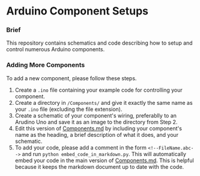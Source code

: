 # Arduino Component Setups

### Brief

This repository contains schematics and code describing how to setup and control numerous Arduino components.

### Adding More Components

To add a new component, please follow these steps.

1. Create a ```.ino``` file containing your example code for controlling your component.
2. Create a directory in ```/Components/``` and give it exactly the same name as your ```.ino``` file (excluding the file extension).
3. Create a schematic of your component's wiring, preferablly to an Arudino Uno and save it as an image to the directory from Step 2.
4. Edit this version of [Components.md](https://github.com/Daniel-Ian-Robinson/Arduino_Component_Setups/blob/main/Markdown_Code_Embedder/Components.md) by including your component's name as the heading, a brief description of what it does, and your schematic.
5. To add your code, please add a comment in the form ```<!--FileName.abc-->``` and run ```python embed_code_in_markdown.py```. This will automatically embed your code in the main version of [Components.md](https://github.com/Daniel-Ian-Robinson/Arduino_Component_Setups/blob/main/Components.md). This is helpful because it keeps the markdown document up to date with the code.
